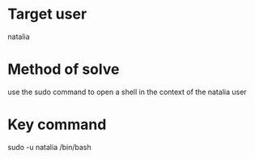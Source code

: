 # Target user
natalia
# Method of solve
use the sudo command to open a shell in the context of the natalia user
# Key command
sudo -u natalia /bin/bash
